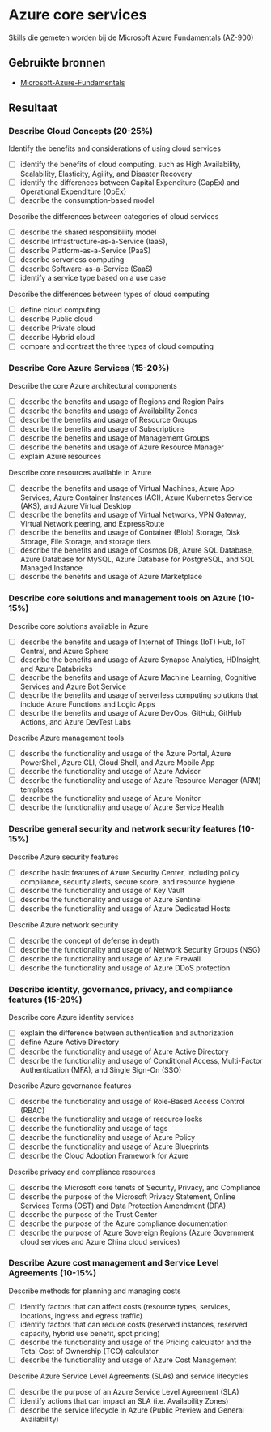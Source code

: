 # Azure core services
Skills die gemeten worden bij de Microsoft Azure Fundamentals (AZ-900)

## Gebruikte bronnen
- [Microsoft-Azure-Fundamentals](https://query.prod.cms.rt.microsoft.com/cms/api/am/binary/RE3VwUY)

## Resultaat

### Describe Cloud Concepts (20-25%)

Identify the benefits and considerations of using cloud services
- [ ] identify the benefits of cloud computing, such as High Availability, Scalability, Elasticity, Agility, and Disaster Recovery
- [ ] identify the differences between Capital Expenditure (CapEx) and Operational Expenditure (OpEx)
- [ ] describe the consumption-based model

Describe the differences between categories of cloud services
- [ ] describe the shared responsibility model
- [ ] describe Infrastructure-as-a-Service (IaaS),
- [ ]  describe Platform-as-a-Service (PaaS)
- [ ]  describe serverless computing
- [ ]  describe Software-as-a-Service (SaaS)
- [ ]  identify a service type based on a use case

Describe the differences between types of cloud computing
- [ ] define cloud computing
- [ ] describe Public cloud
- [ ] describe Private cloud
- [ ] describe Hybrid cloud
- [ ] compare and contrast the three types of cloud computing

### Describe Core Azure Services (15-20%)

Describe the core Azure architectural components
- [ ] describe the benefits and usage of Regions and Region Pairs
- [ ] describe the benefits and usage of Availability Zones
- [ ] describe the benefits and usage of Resource Groups
- [ ] describe the benefits and usage of Subscriptions
- [ ] describe the benefits and usage of Management Groups
- [ ] describe the benefits and usage of Azure Resource Manager
- [ ] explain Azure resources

Describe core resources available in Azure
- [ ] describe the benefits and usage of Virtual Machines, Azure App Services, Azure Container Instances (ACI), Azure Kubernetes Service (AKS), and Azure Virtual Desktop
- [ ] describe the benefits and usage of Virtual Networks, VPN Gateway, Virtual Network peering, and ExpressRoute
- [ ] describe the benefits and usage of Container (Blob) Storage, Disk Storage, File Storage, and storage tiers
- [ ] describe the benefits and usage of Cosmos DB, Azure SQL Database, Azure Database for MySQL, Azure Database for PostgreSQL, and SQL Managed Instance
- [ ] describe the benefits and usage of Azure Marketplace

### Describe core solutions and management tools on Azure (10-15%)

Describe core solutions available in Azure
- [ ] describe the benefits and usage of Internet of Things (IoT) Hub, IoT Central, and Azure Sphere
- [ ] describe the benefits and usage of Azure Synapse Analytics, HDInsight, and Azure Databricks
- [ ] describe the benefits and usage of Azure Machine Learning, Cognitive Services and Azure Bot Service
- [ ] describe the benefits and usage of serverless computing solutions that include Azure Functions and Logic Apps
- [ ] describe the benefits and usage of Azure DevOps, GitHub, GitHub Actions, and Azure DevTest Labs

Describe Azure management tools
- [ ] describe the functionality and usage of the Azure Portal, Azure PowerShell, Azure CLI, Cloud Shell, and Azure Mobile App
- [ ] describe the functionality and usage of Azure Advisor
- [ ] describe the functionality and usage of Azure Resource Manager (ARM) templates
- [ ] describe the functionality and usage of Azure Monitor
- [ ] describe the functionality and usage of Azure Service Health

### Describe general security and network security features (10-15%)

Describe Azure security features
- [ ] describe basic features of Azure Security Center, including policy compliance, security alerts, secure score, and resource hygiene
- [ ] describe the functionality and usage of Key Vault
- [ ] describe the functionality and usage of Azure Sentinel
- [ ] describe the functionality and usage of Azure Dedicated Hosts

Describe Azure network security
- [ ] describe the concept of defense in depth
- [ ] describe the functionality and usage of Network Security Groups (NSG)
- [ ] describe the functionality and usage of Azure Firewall
- [ ] describe the functionality and usage of Azure DDoS protection

### Describe identity, governance, privacy, and compliance features (15-20%)

Describe core Azure identity services
- [ ] explain the difference between authentication and authorization
- [ ] define Azure Active Directory
- [ ] describe the functionality and usage of Azure Active Directory
- [ ] describe the functionality and usage of Conditional Access, Multi-Factor Authentication (MFA), and Single Sign-On (SSO)

Describe Azure governance features
- [ ] describe the functionality and usage of Role-Based Access Control (RBAC)
- [ ] describe the functionality and usage of resource locks
- [ ] describe the functionality and usage of tags
- [ ] describe the functionality and usage of Azure Policy
- [ ] describe the functionality and usage of Azure Blueprints
- [ ] describe the Cloud Adoption Framework for Azure

Describe privacy and compliance resources
- [ ] describe the Microsoft core tenets of Security, Privacy, and Compliance
- [ ] describe the purpose of the Microsoft Privacy Statement, Online Services Terms (OST) and Data Protection Amendment (DPA)
- [ ] describe the purpose of the Trust Center
- [ ] describe the purpose of the Azure compliance documentation
- [ ] describe the purpose of Azure Sovereign Regions (Azure Government cloud services and Azure China cloud services)

### Describe Azure cost management and Service Level Agreements (10-15%)

Describe methods for planning and managing costs
- [ ] identify factors that can affect costs (resource types, services, locations, ingress and egress traffic)
- [ ] identify factors that can reduce costs (reserved instances, reserved capacity, hybrid use benefit, spot pricing)
- [ ] describe the functionality and usage of the Pricing calculator and the Total Cost of Ownership (TCO) calculator
- [ ] describe the functionality and usage of Azure Cost Management

Describe Azure Service Level Agreements (SLAs) and service lifecycles
- [ ] describe the purpose of an Azure Service Level Agreement (SLA)
- [ ] identify actions that can impact an SLA (i.e. Availability Zones)
- [ ] describe the service lifecycle in Azure (Public Preview and General Availability)